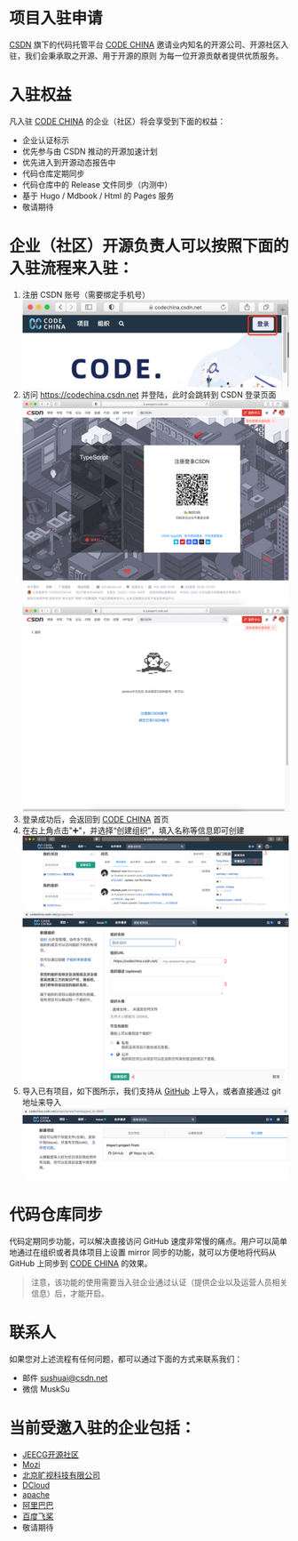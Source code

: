 # 项目入驻申请

[CSDN](https://www.csdn.net/) 旗下的代码托管平台 [CODE CHINA](https://codechina.csdn.net/) 邀请业内知名的开源公司、开源社区入驻，我们会秉承取之开源、用于开源的原则
为每一位开源贡献者提供优质服务。

# 入驻权益
凡入驻 [CODE CHINA](https://codechina.csdn.net/) 的企业（社区）将会享受到下面的权益：
* 企业认证标示
* 优先参与由 CSDN 推动的开源加速计划
* 优先进入到开源动态报告中
* 代码仓库定期同步
* 代码仓库中的 Release 文件同步（内测中）
* 基于 Hugo / Mdbook / Html 的 Pages 服务
* 敬请期待

# 企业（社区）开源负责人可以按照下面的入驻流程来入驻：
1. 注册 CSDN 账号（需要绑定手机号）
![](/docs/img/code-china-1.jpeg)
2. 访问 https://codechina.csdn.net 并登陆，此时会跳转到 CSDN 登录页面
![](/docs/img/code-china-2.png)
![](/docs/img/code-china-3.png)
3. 登录成功后，会返回到 [CODE CHINA](https://codechina.csdn.net/) 首页
4. 在右上角点击"➕"，并选择“创建组织”，填入名称等信息即可创建
![](/docs/img/code-china-4.png)
![](/docs/img/code-china-5.png)
5. 导入已有项目，如下图所示，我们支持从 [GitHub](https://github.com/) 上导入，或者直接通过 git 地址来导入
![](/docs/img/code-china-6.png)

# 代码仓库同步
代码定期同步功能，可以解决直接访问 GitHub 速度非常慢的痛点。用户可以简单地通过在组织或者具体项目上设置 mirror 同步的功能，就可以方便地将代码从 GitHub 上同步到 [CODE CHINA](https://codechina.csdn.net/) 的效果。

> 注意，该功能的使用需要当入驻企业通过认证（提供企业以及运营人员相关信息）后，才能开启。

# 联系人
如果您对上述流程有任何问题，都可以通过下面的方式来联系我们：
* 邮件 sushuai@csdn.net
* 微信 MuskSu

# 当前受邀入驻的企业包括：
* [JEECG开源社区](https://codechina.csdn.net/jeecg)
* [Mozi](https://codechina.csdn.net/mozi)
* [北京旷视科技有限公司](https://codechina.csdn.net/megvii)
* [DCloud](https://codechina.csdn.net/dcloud/uni-app)
* [apache](https://codechina.csdn.net/apache/)
* [阿里巴巴](https://codechina.csdn.net/openanolis)
* [百度飞桨](https://codechina.csdn.net/paddlepaddle)
* 敬请期待